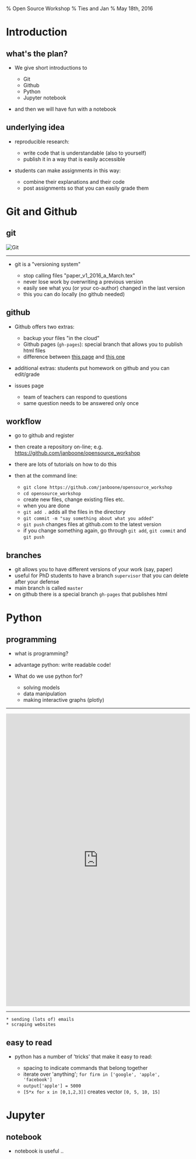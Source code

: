 % Open Source Workshop
% Ties and Jan
% May 18th, 2016


Introduction
================

what's the plan?
----------------


* We give short introductions to

    * Git
    * Github
	* Python
	* Jupyter notebook

* and then we will have fun with a notebook

underlying idea
---------------

* reproducible research:

    * write code that is understandable (also to yourself)
    * publish it in a way that is easily accessible

* students can make assignments in this way:

    * combine their explanations and their code
    * post assignments so that you can easily grade them

Git and Github
===================

git
---


![Git](http://imgs.xkcd.com/comics/git.png)

----------


* git is a "versioning system"

    * stop calling files "paper_v1_2016_a_March.tex"
    * never lose work by overwriting a previous version
	* easily see what you (or your co-author) changed in the last version
	* this you can do locally (no github needed)


github
------

* Github offers two extras:

    * backup your files "in the cloud"
    * Github pages (`gh-pages`): special branch that allows you to publish html files
	* difference between [this page](https://github.com/janboone/opensource_workshop/blob/gh-pages/presentation.html) and [this one](http://janboone.github.io/opensource_workshop/presentation)

* additional extras: students put homework on github and you can edit/grade
* issues page

    * team of teachers can respond to questions
    * same question needs to be answered only once

workflow
--------

* go to github and register
* then create a repository on-line; e.g. https://github.com/janboone/opensource_workshop
* there are lots of tutorials on how to do this
* then at the command line:

    * `git clone https://github.com/janboone/opensource_workshop`
    * `cd opensource_workshop`
	* create new files, change existing files etc.
	* when you are done
	* `git add .` adds all the files in the directory
	* `git commit -m "say something about what you added"`
	* `git push` changes files at github.com to the latest version
	* if you change something again, go through `git add`, `git commit` and `git push`

branches
--------

* git allows you to have different versions of your work (say, paper)
* useful for PhD students to have a branch `supervisor` that you can delete after your defense
* main branch is called `master`
* on github there is a special branch `gh-pages` that publishes html



Python
========

programming
-----------

* what is programming?
* advantage python: write readable code!
* What do we use python for?

    * solving models
    * data manipulation
    * making interactive graphs (plotly)


-----------

<iframe src="https://plot.ly/~janboone/204.embed"
        height="800" width="100%"
        scrolling="no" seamless="seamless"
        frameBorder="0">
</iframe>

-----------


	* sending (lots of) emails
	* scraping websites





easy to read
------------

* python has a number of 'tricks' that make it easy to read:

    * spacing to indicate commands that belong together
    * iterate over 'anything'; `for firm in ['google', 'apple', 'facebook']`
    * `output['apple'] = 5000`
    * `[5*x for x in [0,1,2,3]]` creates vector `[0, 5, 10, 15]`


Jupyter
==========

notebook
--------

* notebook is useful ..



<!--

How to turn this markdown file into a presentation:

pandoc -s --mathjax --slide-level 2  -t revealjs presentation.md -V theme=solarized -o presentation.html

pandoc --slide-level 2 --toc --toc-depth=1 -t beamer presentation.md -V theme:Montpellier -o presentation.pdf




new slide:

------------


-->
